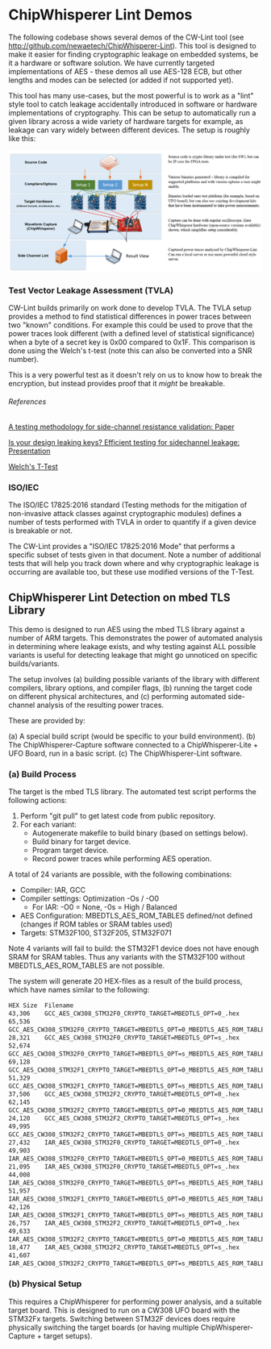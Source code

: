 # ChipWhisperer Lint Demos #

The following codebase shows several demos of the CW-Lint tool (see http://github.com/newaetech/ChipWhisperer-Lint). This tool is designed to make it easier for finding cryptographic leakage on embedded systems, be it a hardware or software solution. We have currently targeted implementations of AES - these demos all use AES-128 ECB, but other lengths and modes can be selected (or added if not supported yet).

This tool has many use-cases, but the most powerful is to work as a "lint" style tool to catch leakage accidentally introduced in software or hardware implementations of cryptography. This can be setup to automatically run a given library across a wide variety of hardware targets for example, as leakage can vary widely between different devices. The setup is roughly like this:

![ChipWhisperer-Lint Super-Cool Demo Figure](/doc/cwlint_arch.png)

### Test Vector Leakage Assessment (TVLA) ###

CW-Lint builds primarily on work done to develop TVLA. The TVLA setup provides a method to find statistical differences in power traces between two "known" conditions. For example this could be used to prove that the power traces look different (with a defined level of statistical significance) when a byte of a secret key is 0x00 compared to 0x1F. This comparison is done using the Welch's t-test (note this can also be converted into a SNR number).

This is a very powerful test as it doesn't rely on us to know how to break the encryption, but instead provides proof that it *might* be breakable.

###### References ######

[A testing methodology for side-channel resistance validation: Paper](http://csrc.nist.gov/news_events/non-invasive-attack-testing-workshop/papers/08_Goodwill.pdf)

[Is your design leaking keys? Efficient testing for sidechannel leakage: Presentation](https://www.rsaconference.com/writable/presentations/file_upload/asec-r35b.pdf)

[Welch's T-Test](https://en.wikipedia.org/wiki/Welch%27s_t-test)

### ISO/IEC ###

The ISO/IEC 17825:2016 standard (Testing methods for the mitigation of non-invasive attack classes against cryptographic modules) defines a number of tests performed with TVLA in order to quantify if a given device is breakable or not.

The CW-Lint provides a "ISO/IEC 17825:2016 Mode" that performs a specific subset of tests given in that document. Note a number of additional tests that will help you track down where and why cryptographic leakage is occurring are available too, but these use modified versions of the T-Test. 


## ChipWhisperer Lint Detection on mbed TLS Library ##

This demo is designed to run AES using the mbed TLS library against a number of ARM targets. This demonstrates the power of automated analysis in determining where leakage exists, and why testing against ALL possible variants is useful for detecting leakage that might go unnoticed on specific builds/variants.

The setup involves (a) building possible variants of the library with different compilers, library options, and compiler flags, (b) running the target code on different physical architectures, and (c) performing automated side-channel analysis of the resulting power traces.

These are provided by:

 (a) A special build script (would be specific to your build environment).
 (b) The ChipWhisperer-Capture software connected to a ChipWhisperer-Lite + UFO Board, run in a basic script.
 (c) The ChipWhisperer-Lint software.

### (a) Build Process ###

The target is the mbed TLS library. The automated test script performs the following actions:

1. Perform "git pull" to get latest code from public repository.
2. For each variant:
   * Autogenerate makefile to build binary (based on settings below).   
   * Build binary for target device.   
   * Program target device.   
   * Record power traces while performing AES operation.

A total of 24 variants are possible, with the following combinations:

* Compiler: IAR, GCC
* Compiler settings: Optimization -Os / -O0
   * For IAR: -O0 = None, -0s = High / Balanced
* AES Configuration: MBEDTLS_AES_ROM_TABLES defined/not defined (changes if ROM tables or SRAM tables used)
* Targets: STM32F100, ST32F205, STM32F071

Note 4 variants will fail to build: the STM32F1 device does not have enough SRAM for SRAM tables. Thus any variants with the STM32F100 without MBEDTLS_AES_ROM_TABLES are not possible.

The system will generate 20 HEX-files as a result of the build process, which have names similar to the following:

	HEX Size  Filename
	43,306    GCC_AES_CW308_STM32F0_CRYPTO_TARGET=MBEDTLS_OPT=0_.hex
	65,536    GCC_AES_CW308_STM32F0_CRYPTO_TARGET=MBEDTLS_OPT=0_MBEDTLS_AES_ROM_TABLES=1.hex
	28,321    GCC_AES_CW308_STM32F0_CRYPTO_TARGET=MBEDTLS_OPT=s_.hex
	52,674    GCC_AES_CW308_STM32F0_CRYPTO_TARGET=MBEDTLS_OPT=s_MBEDTLS_AES_ROM_TABLES=1.hex
	69,128    GCC_AES_CW308_STM32F1_CRYPTO_TARGET=MBEDTLS_OPT=0_MBEDTLS_AES_ROM_TABLES=1.hex
	51,329    GCC_AES_CW308_STM32F1_CRYPTO_TARGET=MBEDTLS_OPT=s_MBEDTLS_AES_ROM_TABLES=1.hex
	37,506    GCC_AES_CW308_STM32F2_CRYPTO_TARGET=MBEDTLS_OPT=0_.hex
	62,145    GCC_AES_CW308_STM32F2_CRYPTO_TARGET=MBEDTLS_OPT=0_MBEDTLS_AES_ROM_TABLES=1.hex
	24,120    GCC_AES_CW308_STM32F2_CRYPTO_TARGET=MBEDTLS_OPT=s_.hex
	49,995    GCC_AES_CW308_STM32F2_CRYPTO_TARGET=MBEDTLS_OPT=s_MBEDTLS_AES_ROM_TABLES=1.hex
	27,432    IAR_AES_CW308_STM32F0_CRYPTO_TARGET=MBEDTLS_OPT=0_.hex
	49,903    IAR_AES_CW308_STM32F0_CRYPTO_TARGET=MBEDTLS_OPT=0_MBEDTLS_AES_ROM_TABLES=1.hex
	21,095    IAR_AES_CW308_STM32F0_CRYPTO_TARGET=MBEDTLS_OPT=s_.hex
	44,008    IAR_AES_CW308_STM32F0_CRYPTO_TARGET=MBEDTLS_OPT=s_MBEDTLS_AES_ROM_TABLES=1.hex
	51,957    IAR_AES_CW308_STM32F1_CRYPTO_TARGET=MBEDTLS_OPT=0_MBEDTLS_AES_ROM_TABLES=1.hex
	42,126    IAR_AES_CW308_STM32F1_CRYPTO_TARGET=MBEDTLS_OPT=s_MBEDTLS_AES_ROM_TABLES=1.hex
	26,757    IAR_AES_CW308_STM32F2_CRYPTO_TARGET=MBEDTLS_OPT=0_.hex
	49,633    IAR_AES_CW308_STM32F2_CRYPTO_TARGET=MBEDTLS_OPT=0_MBEDTLS_AES_ROM_TABLES=1.hex
	18,477    IAR_AES_CW308_STM32F2_CRYPTO_TARGET=MBEDTLS_OPT=s_.hex
	41,607    IAR_AES_CW308_STM32F2_CRYPTO_TARGET=MBEDTLS_OPT=s_MBEDTLS_AES_ROM_TABLES=1.hex


### (b) Physical Setup ###

This requires a ChipWhisperer for performing power analysis, and a suitable target board. This is designed to run on a CW308 UFO board with the STM32Fx targets. Switching between STM32F devices does require physically switching the target boards (or having multiple ChipWhisperer-Capture + target setups).
